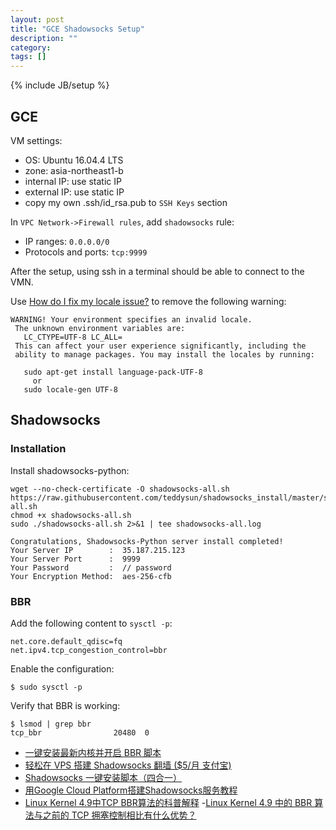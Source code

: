 ```yaml
---
layout: post
title: "GCE Shadowsocks Setup"
description: ""
category:
tags: []
---
```

{% include JB/setup %}

## GCE
VM settings:
- OS: Ubuntu 16.04.4 LTS
- zone: asia-northeast1-b
- internal IP: use static IP
- external IP: use static IP
- copy my own .ssh/id_rsa.pub to `SSH Keys` section

In `VPC Network->Firewall rules`, add `shadowsocks` rule:
- IP ranges: `0.0.0.0/0`
- Protocols and ports: `tcp:9999`

After the setup, using ssh in a terminal should be able to connect to the VMN.

Use [How do I fix my locale issue?](https://askubuntu.com/a/913263) to remove
the following warning:

```
WARNING! Your environment specifies an invalid locale.
 The unknown environment variables are:
   LC_CTYPE=UTF-8 LC_ALL=
 This can affect your user experience significantly, including the
 ability to manage packages. You may install the locales by running:

   sudo apt-get install language-pack-UTF-8
     or
   sudo locale-gen UTF-8
```

## Shadowsocks
### Installation
Install shadowsocks-python:

```
wget --no-check-certificate -O shadowsocks-all.sh https://raw.githubusercontent.com/teddysun/shadowsocks_install/master/shadowsocks-all.sh
chmod +x shadowsocks-all.sh
sudo ./shadowsocks-all.sh 2>&1 | tee shadowsocks-all.log

Congratulations, Shadowsocks-Python server install completed!
Your Server IP        :  35.187.215.123
Your Server Port      :  9999
Your Password         :  // password
Your Encryption Method:  aes-256-cfb
```

### BBR
Add the following content to `sysctl -p`:
```
net.core.default_qdisc=fq
net.ipv4.tcp_congestion_control=bbr
```

Enable the configuration:
```
$ sudo sysctl -p
```

Verify that BBR is working:
```
$ lsmod | grep bbr
tcp_bbr                20480  0
```

- [一键安装最新内核并开启 BBR 脚本](https://teddysun.com/489.html)
- [轻松在 VPS 搭建 Shadowsocks 翻墙 ($5/月 支付宝)](https://www.diycode.cc/topics/738)
- [Shadowsocks 一键安装脚本（四合一）](https://teddysun.com/486.html)
- [用Google Cloud Platform搭建Shadowsocks服务教程](http://godjose.com/2017/06/14/new-article/)
- [Linux Kernel 4.9中TCP BBR算法的科普解释](https://blog.csdn.net/dog250/article/details/54754784)
-[Linux Kernel 4.9 中的 BBR 算法与之前的 TCP 拥塞控制相比有什么优势？](https://www.zhihu.com/question/53559433)
